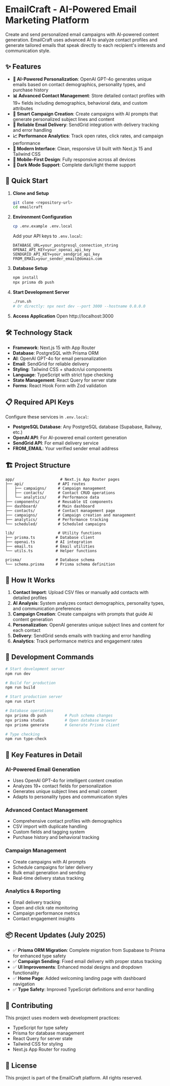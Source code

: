 # EmailCraft - AI-Powered Email Marketing Platform

Create and send personalized email campaigns with AI-powered content generation. EmailCraft uses advanced AI to analyze contact profiles and generate tailored emails that speak directly to each recipient's interests and communication style.

## ✨ Features

- **🤖 AI-Powered Personalization**: OpenAI GPT-4o generates unique emails based on contact demographics, personality types, and purchase history
- **📊 Advanced Contact Management**: Store detailed contact profiles with 19+ fields including demographics, behavioral data, and custom attributes
- **🎯 Smart Campaign Creation**: Create campaigns with AI prompts that generate personalized subject lines and content
- **📧 Reliable Email Delivery**: SendGrid integration with delivery tracking and error handling
- **📈 Performance Analytics**: Track open rates, click rates, and campaign performance
- **🎨 Modern Interface**: Clean, responsive UI built with Next.js 15 and Tailwind CSS
- **📱 Mobile-First Design**: Fully responsive across all devices
- **🌙 Dark Mode Support**: Complete dark/light theme support

## 🚀 Quick Start

1. **Clone and Setup**

   ```bash
   git clone <repository-url>
   cd emailcraft
   ```

2. **Environment Configuration**

   ```bash
   cp .env.example .env.local
   ```

   Add your API keys to `.env.local`:

   ```
   DATABASE_URL=your_postgresql_connection_string
   OPENAI_API_KEY=your_openai_api_key
   SENDGRID_API_KEY=your_sendgrid_api_key
   FROM_EMAIL=your_sender_email@domain.com
   ```

3. **Database Setup**

   ```bash
   npm install
   npx prisma db push
   ```

4. **Start Development Server**

   ```bash
   ./run.sh
   # Or directly: npx next dev --port 3000 --hostname 0.0.0.0
   ```

5. **Access Application**
   Open http://localhost:3000

## 🛠 Technology Stack

- **Framework**: Next.js 15 with App Router
- **Database**: PostgreSQL with Prisma ORM
- **AI**: OpenAI GPT-4o for email personalization
- **Email**: SendGrid for reliable delivery
- **Styling**: Tailwind CSS + shadcn/ui components
- **Language**: TypeScript with strict type checking
- **State Management**: React Query for server state
- **Forms**: React Hook Form with Zod validation

## 📋 Required API Keys

Configure these services in `.env.local`:

- **PostgreSQL Database**: Any PostgreSQL database (Supabase, Railway, etc.)
- **OpenAI API**: For AI-powered email content generation
- **SendGrid API**: For email delivery service
- **FROM_EMAIL**: Your verified sender email address

## 🏗 Project Structure

```
app/                    # Next.js App Router pages
├── api/               # API routes
│   ├── campaigns/     # Campaign management
│   ├── contacts/      # Contact CRUD operations
│   └── analytics/     # Performance data
├── components/        # Reusable UI components
├── dashboard/         # Main dashboard
├── contacts/          # Contact management page
├── campaigns/         # Campaign creation and management
├── analytics/         # Performance tracking
└── scheduled/         # Scheduled campaigns

lib/                   # Utility functions
├── prisma.ts         # Database client
├── openai.ts         # AI integration
├── email.ts          # Email utilities
└── utils.ts          # Helper functions

prisma/               # Database schema
└── schema.prisma     # Prisma schema definition
```

## 🔄 How It Works

1. **Contact Import**: Upload CSV files or manually add contacts with detailed profiles
2. **AI Analysis**: System analyzes contact demographics, personality types, and communication preferences
3. **Campaign Creation**: Create campaigns with prompts that guide AI content generation
4. **Personalization**: OpenAI generates unique subject lines and content for each contact
5. **Delivery**: SendGrid sends emails with tracking and error handling
6. **Analytics**: Track performance metrics and engagement rates

## 🔧 Development Commands

```bash
# Start development server
npm run dev

# Build for production
npm run build

# Start production server
npm run start

# Database operations
npx prisma db push        # Push schema changes
npx prisma studio         # Open database browser
npx prisma generate       # Generate Prisma client

# Type checking
npm run type-check
```

## 🎯 Key Features in Detail

### AI-Powered Email Generation

- Uses OpenAI GPT-4o for intelligent content creation
- Analyzes 19+ contact fields for personalization
- Generates unique subject lines and email content
- Adapts to personality types and communication styles

### Advanced Contact Management

- Comprehensive contact profiles with demographics
- CSV import with duplicate handling
- Custom fields and tagging system
- Purchase history and behavioral tracking

### Campaign Management

- Create campaigns with AI prompts
- Schedule campaigns for later delivery
- Bulk email generation and sending
- Real-time delivery status tracking

### Analytics & Reporting

- Email delivery tracking
- Open and click rate monitoring
- Campaign performance metrics
- Contact engagement insights

## 📦 Recent Updates (July 2025)

- ✅ **Prisma ORM Migration**: Complete migration from Supabase to Prisma for enhanced type safety
- ✅ **Campaign Sending**: Fixed email delivery with proper status tracking
- ✅ **UI Improvements**: Enhanced modal designs and dropdown functionality
- ✅ **Home Page**: Added welcoming landing page with dashboard navigation
- ✅ **Type Safety**: Improved TypeScript definitions and error handling

## 🤝 Contributing

This project uses modern web development practices:

- TypeScript for type safety
- Prisma for database management
- React Query for server state
- Tailwind CSS for styling
- Next.js App Router for routing

## 📄 License

This project is part of the EmailCraft platform. All rights reserved.
